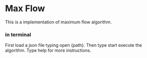 # Max Flow

This is a implementation of maximum flow algorithm.

### in terminal
First load a json file typing open {path}. Then type start execute the algorithm. Type help for more instructions.
